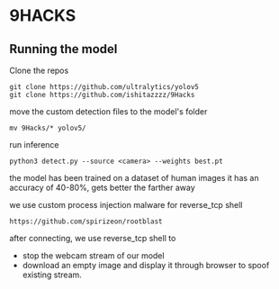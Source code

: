 # 9HACKS
## Running the model 
Clone the repos
```
git clone https://github.com/ultralytics/yolov5
git clone https://github.com/ishitazzzz/9Hacks
```
move the custom detection files to the model's folder
```
mv 9Hacks/* yolov5/
```
run inference 
```
python3 detect.py --source <camera> --weights best.pt
```
the model has been trained on a dataset of human images
it has an accuracy of 40-80%, gets better the farther away 

we use custom process injection malware for reverse_tcp shell

```
https://github.com/spirizeon/rootblast
```
after connecting, we use reverse_tcp shell to 
+ stop the webcam stream of our model
+ download an empty image and display it through browser to spoof existing stream. 
